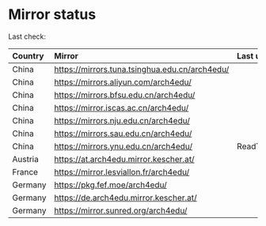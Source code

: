 <script src="./time.js"></script>
# Mirror status
Last check: <script type="text/javascript">localize(1681978950.1438344);</script>

|Country|Mirror|Last update|
|:------|:-----|:----------|
|China|https://mirrors.tuna.tsinghua.edu.cn/arch4edu/|<script type="text/javascript">localize(1681929066);</script>|
|China|https://mirrors.aliyun.com/arch4edu/|<script type="text/javascript">localize(1681929066);</script>|
|China|https://mirrors.bfsu.edu.cn/arch4edu/|<script type="text/javascript">localize(1681929066);</script>|
|China|https://mirror.iscas.ac.cn/arch4edu/|<script type="text/javascript">localize(1681972755);</script>|
|China|https://mirrors.nju.edu.cn/arch4edu/|<script type="text/javascript">localize(1681885849);</script>|
|China|https://mirrors.sau.edu.cn/arch4edu/|<script type="text/javascript">localize(1673850842);</script>|
|China|https://mirrors.ynu.edu.cn/arch4edu/|ReadTimeout|
|Austria|https://at.arch4edu.mirror.kescher.at/|<script type="text/javascript">localize(1681929066);</script>|
|France|https://mirror.lesviallon.fr/arch4edu/|<script type="text/javascript">localize(1681929066);</script>|
|Germany|https://pkg.fef.moe/arch4edu/|<script type="text/javascript">localize(1681929066);</script>|
|Germany|https://de.arch4edu.mirror.kescher.at/|<script type="text/javascript">localize(1681929066);</script>|
|Germany|https://mirror.sunred.org/arch4edu/|<script type="text/javascript">localize(1681929066);</script>|

<script src="./tablefilter/tablefilter.js"></script>
<script src="./table.js"></script>